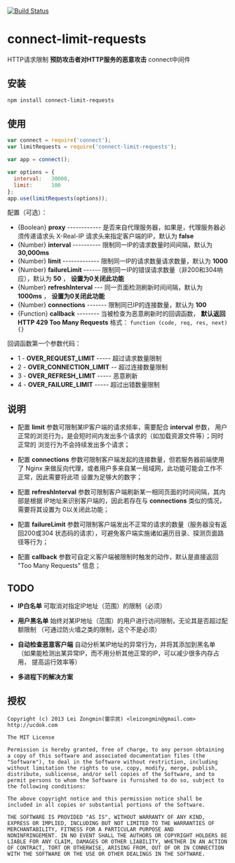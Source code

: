 [![Build Status](https://secure.travis-ci.org/leizongmin/connect-limit-requests.png?branch=master)](http://travis-ci.org/leizongmin/connect-limit-requests)

connect-limit-requests
=====================

HTTP请求限制 **预防攻击者对HTTP服务的恶意攻击** connect中间件


## 安装

```bash
npm install connect-limit-requests
```


## 使用

```javascript
var connect = require('connect');
var limitRequests = require('connect-limit-requests');

var app = connect();

var options = {
  interval:   30000,
  limit:      100
};
app.use(limitRequests(options));
```

配置（可选）：

* {Boolean} **proxy** ------------ 是否来自代理服务器，如果是，代理服务器必须传递请求头 X-Real-IP
                                   请求头来指定客户端的IP，默认为 **false**
* {Number} **interval** ---------- 限制同一IP的请求数量时间间隔，默认为 **30,000ms**
* {Number} **limit** ------------- 限制同一IP的请求数量请求数量，默认为 **1000**
* {Number} **failureLimit** ------ 限制同一IP的错误请求数量（非200和304响应），默认为 **50** ， **设置为0关闭此功能**
* {Number} **refreshInterval** --- 同一页面检测刷新时间间隔，默认为 **1000ms** ， **设置为0关闭此功能**
* {Number} **connections** ------- 限制同已IP的连接数量，默认为 **100**
* {Function} **callback** -------- 当被检查为恶意刷新时的回调函数， **默认返回HTTP 429 Too Many Requests**
                                   格式：  `function (code, req, res, next) {}`

回调函数第一个参数代码：

* 1 - **OVER_REQUEST_LIMIT** ----- 超过请求数量限制
* 2 - **OVER_CONNECTION_LIMIT** -- 超过连接数量限制
* 3 - **OVER_REFRESH_LIMIT** ----- 恶意刷新
* 4 - **OVER_FAILURE_LIMIT** ----- 超过出错数量限制


## 说明

* 配置 **limit** 参数可限制某IP客户端的请求频率，需要配合 **interval** 参数，
  用户正常的浏览行为，是会短时间内发出多个请求的（如加载资源文件等）；同时正常的
  浏览行为不会持续发出多个请求；

* 配置 **connections** 参数可限制客户端发起的连接数量，但若服务器前端使用了 Nginx
  来做反向代理，或者用户多来自某一局域网，此功能可能会工作不正常，因此需要将此项
  设置为足够大的数字；

* 配置 **refreshInterval** 参数可限制客户端刷新某一相同页面的时间间隔，其内部是根据
  IP地址来识别客户端的，因此若存在与 **connections** 类似的情况，需要将其设置为
  0以关闭此功能；

* 配置 **failureLimit** 参数可限制客户端发出不正常的请求的数量（服务器没有返回200或304
  状态码的请求），可避免客户端实施诸如遍历目录、探测页面路径等行为；

* 配置 **callback** 参数可自定义客户端被限制时触发的动作，默认是直接返回
  "Too Many Requests" 信息；


## TODO

* **IP白名单** 可取消对指定IP地址（范围）的限制（必须）

* **用户黑名单** 始终对某IP地址（范围）的用户进行访问限制，无论其是否超过配额限制
  （可通过防火墙之类的限制，这个不是必须）

* **自动检查恶意客户端** 自动分析某IP地址的异常行为，并将其添加到黑名单
  （如果能检测出某异常IP，而不用分析其他正常的IP，可以减少很多内存占用，
  提高运行效率等）

* **多进程下的解决方案**


## 授权

```
Copyright (c) 2013 Lei Zongmin(雷宗民) <leizongmin@gmail.com>
http://ucdok.com

The MIT License

Permission is hereby granted, free of charge, to any person obtaining
a copy of this software and associated documentation files (the
"Software"), to deal in the Software without restriction, including
without limitation the rights to use, copy, modify, merge, publish,
distribute, sublicense, and/or sell copies of the Software, and to
permit persons to whom the Software is furnished to do so, subject to
the following conditions:

The above copyright notice and this permission notice shall be
included in all copies or substantial portions of the Software.

THE SOFTWARE IS PROVIDED "AS IS", WITHOUT WARRANTY OF ANY KIND,
EXPRESS OR IMPLIED, INCLUDING BUT NOT LIMITED TO THE WARRANTIES OF
MERCHANTABILITY, FITNESS FOR A PARTICULAR PURPOSE AND
NONINFRINGEMENT. IN NO EVENT SHALL THE AUTHORS OR COPYRIGHT HOLDERS BE
LIABLE FOR ANY CLAIM, DAMAGES OR OTHER LIABILITY, WHETHER IN AN ACTION
OF CONTRACT, TORT OR OTHERWISE, ARISING FROM, OUT OF OR IN CONNECTION
WITH THE SOFTWARE OR THE USE OR OTHER DEALINGS IN THE SOFTWARE.
```